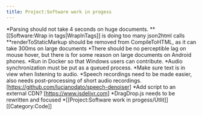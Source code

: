 ```yaml
---
title: Project:Software work in progess
---
```


*Parsing should not take 4 seconds on huge documents.
**[[Software:Wrap in tags|WrapInTags]] is doing too many json2html calls
**renderToStaticMarkup should be removed from CompileToHTML, as it can take 300ms on large documents
*There should be no perceptible lag on mouse hover, but there is for some reason on large documents on Android phones.
*Run in Docker so that Windows users can contribute.
*Audio synchronization must be put as a queued process.
*Make sure text is in view when listening to audio.
*Speech recordings need to be made easier, also needs post-processing of short audio recordings. [https://github.com/lucianodato/speech-denoiser]
*Add script to an external CDN? [https://www.jsdelivr.com]
*DragDrop.js needs to be rewritten and focused
*[[Project:Software work in progess/Útlit]]
[[Category:Code]]